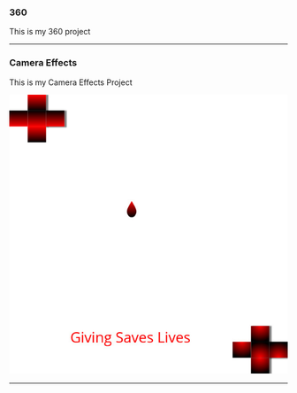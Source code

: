### 360

This is my 360 project

<script src="//360.vizor.io/scripts/embed.js" data-vizorurl="https://360.vizor.io/embed/v/y0xed" ></script>

***

### Camera Effects

This is my Camera Effects Project

![TechStart_Project_1](https://github.com/DocHoliday1/DocHoliday1.github.io/blob/master/TechStart%20Project%201.jpg?raw=true "Optional Title")

***

